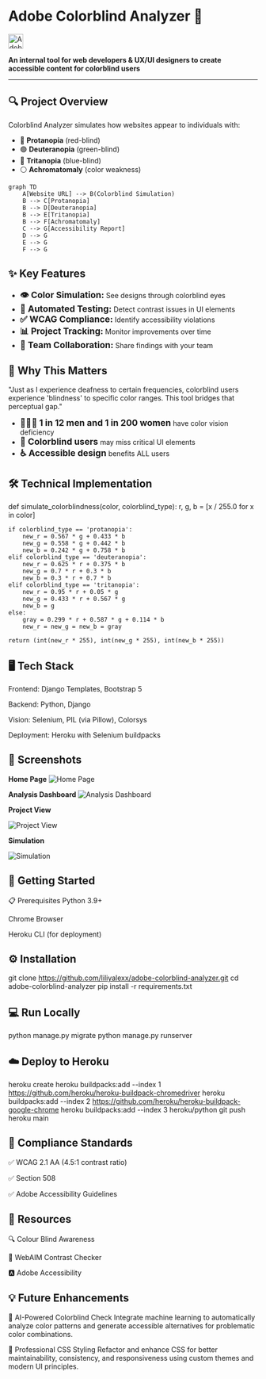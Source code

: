 # Adobe Colorblind Analyzer 🌈

<img src="https://upload.wikimedia.org/wikipedia/commons/thumb/7/7b/Adobe_Systems_logo_and_wordmark.svg/60px-Adobe_Systems_logo_and_wordmark.svg.png" width="30" alt="Adobe Logo">

**An internal tool for web developers & UX/UI designers to create accessible content for colorblind users**

---

## 🔍 Project Overview

Colorblind Analyzer simulates how websites appear to individuals with:

- 🔴 **Protanopia** (red-blind)
- 🟢 **Deuteranopia** (green-blind)
- 🔵 **Tritanopia** (blue-blind)
- ⚪ **Achromatomaly** (color weakness)

```mermaid
graph TD
    A[Website URL] --> B(Colorblind Simulation)
    B --> C[Protanopia]
    B --> D[Deuteranopia]
    B --> E[Tritanopia]
    B --> F[Achromatomaly]
    C --> G[Accessibility Report]
    D --> G
    E --> G
    F --> G

```
## ✨ Key Features

<ul>
  <li><strong style="font-size: 1.1rem;">👁️ Color Simulation:</strong> See designs through colorblind eyes</li>
  <li><strong style="font-size: 1.1rem;">🤖 Automated Testing:</strong> Detect contrast issues in UI elements</li>
  <li><strong style="font-size: 1.1rem;">✅ WCAG Compliance:</strong> Identify accessibility violations</li>
  <li><strong style="font-size: 1.1rem;">📊 Project Tracking:</strong> Monitor improvements over time</li>
  <li><strong style="font-size: 1.1rem;">👥 Team Collaboration:</strong> Share findings with your team</li>
</ul>


## 🎯 Why This Matters
"Just as I experience deafness to certain frequencies, colorblind users experience 'blindness' to specific color ranges. This tool bridges that perceptual gap."

<ul>
  <li><strong style="font-size: 1.1rem;">👨‍👩‍👧 1 in 12 men and 1 in 200 women</strong> have color vision deficiency</li>
  <li><strong style="font-size: 1.1rem;">🚦 Colorblind users</strong> may miss critical UI elements</li>
  <li><strong style="font-size: 1.1rem;">♿ Accessible design</strong> benefits ALL users</li>
</ul>


## 🛠 Technical Implementation

def simulate_colorblindness(color, colorblind_type):
    r, g, b = [x / 255.0 for x in color]
    
    if colorblind_type == 'protanopia':
        new_r = 0.567 * g + 0.433 * b
        new_g = 0.558 * g + 0.442 * b
        new_b = 0.242 * g + 0.758 * b
    elif colorblind_type == 'deuteranopia':
        new_r = 0.625 * r + 0.375 * b
        new_g = 0.7 * r + 0.3 * b
        new_b = 0.3 * r + 0.7 * b
    elif colorblind_type == 'tritanopia':
        new_r = 0.95 * r + 0.05 * g
        new_g = 0.433 * r + 0.567 * g
        new_b = g
    else:
        gray = 0.299 * r + 0.587 * g + 0.114 * b
        new_r = new_g = new_b = gray
    
    return (int(new_r * 255), int(new_g * 255), int(new_b * 255))

## 🖥 Tech Stack
Frontend: Django Templates, Bootstrap 5

Backend: Python, Django

Vision: Selenium, PIL (via Pillow), Colorsys

Deployment: Heroku with Selenium buildpacks

## 📸 Screenshots
**Home Page**
![Home Page](static/analyzer/images/1.png)

**Analysis Dashboard**
![Analysis Dashboard](static/analyzer/images/1.png)

**Project View**

![Project View](screenshots/project-view.png)

**Simulation**

![Simulation](screenshots/simulation.png)
		

## 🚀 Getting Started
📋 Prerequisites
Python 3.9+

Chrome Browser

Heroku CLI (for deployment)

## ⚙️ Installation

git clone https://github.com/liliyalexx/adobe-colorblind-analyzer.git
cd adobe-colorblind-analyzer
pip install -r requirements.txt

## 💻 Run Locally

python manage.py migrate 
python manage.py runserver

## ☁️ Deploy to Heroku

heroku create
heroku buildpacks:add --index 1 https://github.com/heroku/heroku-buildpack-chromedriver
heroku buildpacks:add --index 2 https://github.com/heroku/heroku-buildpack-google-chrome
heroku buildpacks:add --index 3 heroku/python
git push heroku main

## 📜 Compliance Standards

✅ WCAG 2.1 AA (4.5:1 contrast ratio)

✅ Section 508

✅ Adobe Accessibility Guidelines

## 🔗 Resources
🔍 Colour Blind Awareness

🎨 WebAIM Contrast Checker

🅰️ Adobe Accessibility

## 💡 Future Enhancements

🤖 AI-Powered Colorblind Check
Integrate machine learning to automatically analyze color patterns and generate accessible alternatives for problematic color combinations.

🎨 Professional CSS Styling
Refactor and enhance CSS for better maintainability, consistency, and responsiveness using custom themes and modern UI principles.
